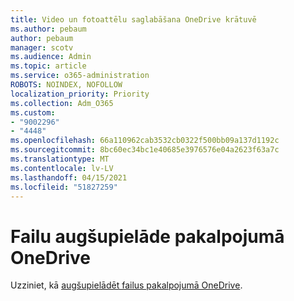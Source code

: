 ```yaml
---
title: Video un fotoattēlu saglabāšana OneDrive krātuvē
ms.author: pebaum
author: pebaum
manager: scotv
ms.audience: Admin
ms.topic: article
ms.service: o365-administration
ROBOTS: NOINDEX, NOFOLLOW
localization_priority: Priority
ms.collection: Adm_O365
ms.custom:
- "9002296"
- "4448"
ms.openlocfilehash: 66a110962cab3532cb0322f500bb09a137d1192c
ms.sourcegitcommit: 8bc60ec34bc1e40685e3976576e04a2623f63a7c
ms.translationtype: MT
ms.contentlocale: lv-LV
ms.lasthandoff: 04/15/2021
ms.locfileid: "51827259"
---
```

# <a name="upload-your-files-to-onedrive"></a>Failu augšupielāde pakalpojumā OneDrive

Uzziniet, kā [augšupielādēt failus pakalpojumā OneDrive](https://support.office.com/article/upload-and-save-files-and-folders-to-onedrive-a5710114-6aeb-4bf5-a336-dffa7cc0b77a).
